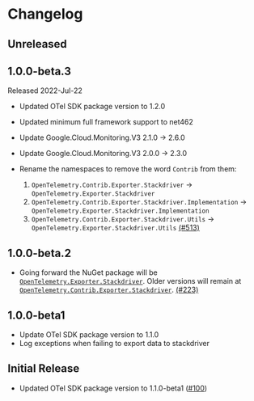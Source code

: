 # Changelog

## Unreleased

## 1.0.0-beta.3

Released 2022-Jul-22

* Updated OTel SDK package version to 1.2.0
* Updated minimum full framework support to net462
* Update Google.Cloud.Monitoring.V3 2.1.0 -> 2.6.0
* Update Google.Cloud.Monitoring.V3 2.0.0 -> 2.3.0

* Rename the namespaces to remove the word `Contrib` from them:
  1. `OpenTelemetry.Contrib.Exporter.Stackdriver` ->
     `OpenTelemetry.Exporter.Stackdriver`
  2. `OpenTelemetry.Contrib.Exporter.Stackdriver.Implementation` ->
     `OpenTelemetry.Exporter.Stackdriver.Implementation`
  3. `OpenTelemetry.Contrib.Exporter.Stackdriver.Utils` ->
  `OpenTelemetry.Exporter.Stackdriver.Utils`
  [(#513)](https://github.com/open-telemetry/opentelemetry-dotnet-contrib/pull/513)

## 1.0.0-beta.2

* Going forward the NuGet package will be
  [`OpenTelemetry.Exporter.Stackdriver`](https://www.nuget.org/packages/OpenTelemetry.Exporter.Stackdriver).
  Older versions will remain at
  [`OpenTelemetry.Contrib.Exporter.Stackdriver`](https://www.nuget.org/packages/OpenTelemetry.Contrib.Exporter.Stackdriver).
  [(#223)](https://github.com/open-telemetry/opentelemetry-dotnet-contrib/pull/223)

## 1.0.0-beta1

* Update OTel SDK package version to 1.1.0
* Log exceptions when failing to export data to stackdriver

## Initial Release

* Updated OTel SDK package version to 1.1.0-beta1
  ([#100](https://github.com/open-telemetry/opentelemetry-dotnet-contrib/pull/100))

